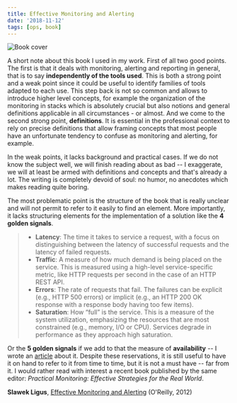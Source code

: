 ```yaml
---
title: Effective Monitoring and Alerting
date: '2018-11-12'
tags: [ops, book]
---
```


![Book cover](/post/effective-monitoring-and-alerting_files/effective-monit.jpg)

A short note about this book I used in my work. First of all two good points. The first is that it deals with monitoring, alerting and reporting in general, that is to say **independently of the tools used**. This is both a strong point and a weak point since it could be useful to identify families of tools adapted to each use. This step back is not so common and allows to introduce higher level concepts, for example the organization of the monitoring in stacks which is absolutely crucial but also notions and general definitions applicable in all circumstances - or almost. And we come to the second strong point, **definitions**. It is essential in the professional context to rely on precise definitions that allow framing concepts that most people have an unfortunate tendency to confuse as monitoring and alerting, for example.

In the weak points, it lacks background and practical cases. If we do not know the subject well, we will finish reading about as bad -- I exaggerate, we will at least be armed with definitions and concepts and that's already a lot. The writing is completely devoid of soul: no humor, no anecdotes which makes reading quite boring. 

The most problematic point is the structure of the book that is really unclear and will not permit to refer to it easily to find an element. More importantly, it lacks structuring elements for the implementation of a solution like the **4 golden signals**.

> - **Latency**: The time it takes to service a request, with a focus on distinguishing between the latency of successful requests and the latency of failed requests.
> - **Traffic**: A measure of how much demand is being placed on the service. This is measured using a high-level service-specific metric, like HTTP requests per second in the case of an HTTP REST API.
> - **Errors**: The rate of requests that fail. The failures can be explicit (e.g., HTTP 500 errors) or implicit (e.g., an HTTP 200 OK response with a response body having too few items).
> - **Saturation**: How “full” is the service. This is a measure of the system utilization, emphasizing the resources that are most constrained (e.g., memory, I/O or CPU). Services degrade in performance as they approach high saturation.

Or the **5 golden signals** if we add to that the measure of **availability** -- I wrote an [article](https://back2code.svbtle.com/the-4-golden-signals-1) about it. Despite these reservations, it is still useful to have it on hand to refer to it from time to time, but it is not a must have -- far from it. I would rather read with interest a recent book published by the same editor: *Practical Monitoring: Effective Strategies for the Real World*. 

**Slawek Ligus**, [Effective Monitoring and Alerting](https://www.goodreads.com/book/show/17084113-effective-monitoring-and-alerting) (O'Reilly, 2012)